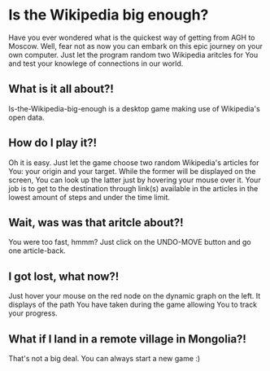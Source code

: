 # Is the Wikipedia big enough?

Have you ever wondered what is the quickest way of getting from AGH to Moscow. Well, fear not as now you can embark on this epic journey on your own computer. Just let the program random two Wikipedia aritcles for You and test your knowlege of connections in our world.

## What is it all about?!

Is-the-Wikipedia-big-enough is a desktop game making use of Wikipedia's open data.

## How do I play it?!

Oh it is easy. Just let the game choose two random Wikipedia's articles for You: your origin and your target. While the former will be displayed on the screen, You can look up the latter just by hovering your mouse over it. Your job is to get to the destination through link(s) available in the articles in the lowest amount of steps and under the time limit. 

## Wait, was was that aritcle about?!

You were too fast, hmmm? Just click on the UNDO-MOVE button and go one article-back.

## I got lost, what now?!

Just hover your mouse on the red node on the dynamic graph on the left. It displays of the path You have taken during the game allowing You to track your progress.

## What if I land in a remote village in Mongolia?!

That's not a big deal. You can always start a new game :)


